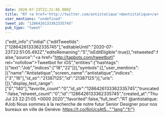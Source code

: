 ```yaml
---
date: 2020-07-23T22:21:05.000Z
title: "RT <a href='http://twitter.com/antistatique'>@antistatique</a>: #Job Nous sommes à la recherche de notre futur Senior Designer pour nos bureaux en ville de Genève: https://t.co/6oUcsAt5…″"
user_mentions: "undefined"
tweet_id: "1286426133362335745"
pub_type: "tweet"
---
```

{"edit_info":{"initial":{"editTweetIds":["1286426133362335745"],"editableUntil":"2020-07-23T22:51:05.492Z","editsRemaining":"5","isEditEligible":true}},"retweeted":false,"source":"<a href=\"http://tapbots.com/tweetbot\" rel=\"nofollow\">Tweetbot for iΟS</a>","entities":{"hashtags":[{"text":"Job","indices":["18","22"]}],"symbols":[],"user_mentions":[{"name":"Antistatique","screen_name":"antistatique","indices":["3","16"],"id_str":"21387125","id":"21387125"}],"urls":[]},"display_text_range":["0","140"],"favorite_count":"0","id_str":"1286426133362335745","truncated":false,"retweet_count":"0","id":"1286426133362335745","created_at":"Thu Jul 23 22:21:05 +0000 2020","favorited":false,"full_text":"RT @antistatique: #Job Nous sommes à la recherche de notre futur Senior Designer pour nos bureaux en ville de Genève: https://t.co/6oUcsAt5…","lang":"fr"}
